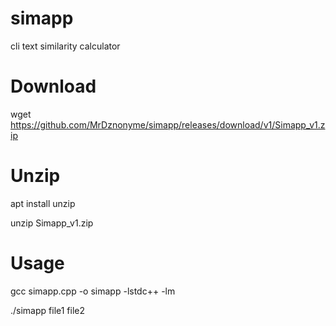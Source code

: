 # simapp
cli text similarity calculator

# Download
wget https://github.com/MrDznonyme/simapp/releases/download/v1/Simapp_v1.zip

# Unzip
apt install unzip

unzip Simapp_v1.zip

# Usage
gcc simapp.cpp -o simapp -lstdc++ -lm

./simapp file1 file2
